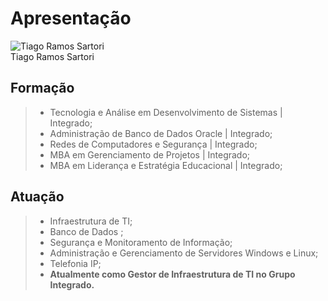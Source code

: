 # Apresentação

![Tiago Ramos Sartori](https://media.licdn.com/dms/image/C4D03AQEOfDzQcur1dg/profile-displayphoto-shrink_200_200/0/1626275821632?e=1712793600&v=beta&t=YXFMG1D-r-w-UG17lhNPPznTfzPzvUVQMTAXhoFNZYE)  
Tiago Ramos Sartori

## Formação

> * Tecnologia e Análise em Desenvolvimento de Sistemas | Integrado;  
> * Administração de Banco de Dados Oracle | Integrado;  
> * Redes de Computadores e Segurança | Integrado;  
> * MBA em Gerenciamento de Projetos | Integrado;  
> * MBA em Liderança e Estratégia Educacional | Integrado;  

## Atuação

> * Infraestrutura de TI;  
> * Banco de Dados ;  
> * Segurança e Monitoramento de Informação;  
> * Administração e Gerenciamento de Servidores Windows e Linux;  
> * Telefonia IP;  
> * **Atualmente como Gestor de Infraestrutura de TI no Grupo Integrado.**  
